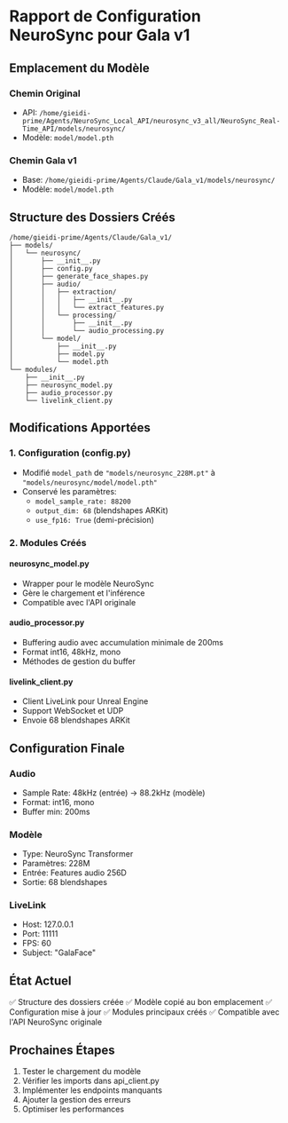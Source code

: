 # Rapport de Configuration NeuroSync pour Gala v1

## Emplacement du Modèle

### Chemin Original
- API: `/home/gieidi-prime/Agents/NeuroSync_Local_API/neurosync_v3_all/NeuroSync_Real-Time_API/models/neurosync/`
- Modèle: `model/model.pth`

### Chemin Gala v1
- Base: `/home/gieidi-prime/Agents/Claude/Gala_v1/models/neurosync/`
- Modèle: `model/model.pth`

## Structure des Dossiers Créés

```
/home/gieidi-prime/Agents/Claude/Gala_v1/
├── models/
│   └── neurosync/
│       ├── __init__.py
│       ├── config.py
│       ├── generate_face_shapes.py
│       ├── audio/
│       │   ├── extraction/
│       │   │   ├── __init__.py
│       │   │   └── extract_features.py
│       │   └── processing/
│       │       ├── __init__.py
│       │       └── audio_processing.py
│       └── model/
│           ├── __init__.py
│           ├── model.py
│           └── model.pth
└── modules/
    ├── __init__.py
    ├── neurosync_model.py
    ├── audio_processor.py
    └── livelink_client.py
```

## Modifications Apportées

### 1. Configuration (config.py)
- Modifié `model_path` de `"models/neurosync_228M.pt"` à `"models/neurosync/model/model.pth"`
- Conservé les paramètres:
  - `model_sample_rate: 88200`
  - `output_dim: 68` (blendshapes ARKit)
  - `use_fp16: True` (demi-précision)

### 2. Modules Créés

#### neurosync_model.py
- Wrapper pour le modèle NeuroSync
- Gère le chargement et l'inférence
- Compatible avec l'API originale

#### audio_processor.py
- Buffering audio avec accumulation minimale de 200ms
- Format int16, 48kHz, mono
- Méthodes de gestion du buffer

#### livelink_client.py
- Client LiveLink pour Unreal Engine
- Support WebSocket et UDP
- Envoie 68 blendshapes ARKit

## Configuration Finale

### Audio
- Sample Rate: 48kHz (entrée) -> 88.2kHz (modèle)
- Format: int16, mono
- Buffer min: 200ms

### Modèle
- Type: NeuroSync Transformer
- Paramètres: 228M
- Entrée: Features audio 256D
- Sortie: 68 blendshapes

### LiveLink
- Host: 127.0.0.1
- Port: 11111
- FPS: 60
- Subject: "GalaFace"

## État Actuel

✅ Structure des dossiers créée
✅ Modèle copié au bon emplacement
✅ Configuration mise à jour
✅ Modules principaux créés
✅ Compatible avec l'API NeuroSync originale

## Prochaines Étapes

1. Tester le chargement du modèle
2. Vérifier les imports dans api_client.py
3. Implémenter les endpoints manquants
4. Ajouter la gestion des erreurs
5. Optimiser les performances